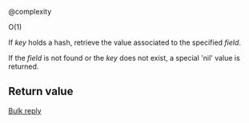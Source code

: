 @complexity

O(1)


If _key_ holds a hash, retrieve the value associated to the specified _field_.

If the _field_ is not found or the _key_ does not exist, a special 'nil' value is returned.

## Return value

[Bulk reply][1]



[1]: /p/redis/wiki/ReplyTypes
